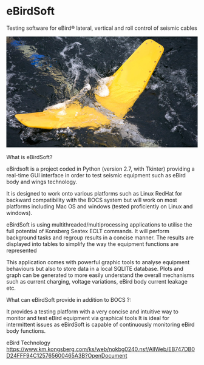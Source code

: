 # eBirdSoft
Testing software for eBird® lateral, vertical and roll control of seismic cables

![Alt text](https://github.com/yoyoberenguer/eBirdSoft/blob/master/ebird-1020x590.jpg)

What is eBirdSoft?

eBirdsoft is a project coded in Python (version 2.7, with Tkinter) providing a real-time GUI interface in order to test seismic equipment such as eBird body and wings technology.

It is designed to work onto various platforms such as Linux RedHat for backward compatibility with the BOCS system but will work on most platforms including Mac OS and windows (tested proficiently on Linux and windows).

eBirdSoft is using multithreaded/multiprocessing applications to utilise the full potential of Konsberg Seatex ECLT commands. It will perform background tasks and regroup results in a concise manner.
The results are displayed into tables to simplify the way the equipment functions are represented

This application comes with powerful graphic tools to analyse equipment behaviours but also to store data in a local SQLITE database. Plots and graph can be generated to more easily understand the overall mechanisms such as current charging, voltage variations, eBird body current leakage etc. 

What can eBirdSoft provide in addition to BOCS ?:

It provides a testing platform with a very concise and intuitive way to monitor and
test eBird equipment via graphical tools
It is ideal for intermittent issues as eBirdSoft is capable of continuously monitoring eBird body functions.

eBird Technology
https://www.km.kongsberg.com/ks/web/nokbg0240.nsf/AllWeb/EB747DB0D24FFF94C125765600465A3B?OpenDocument
